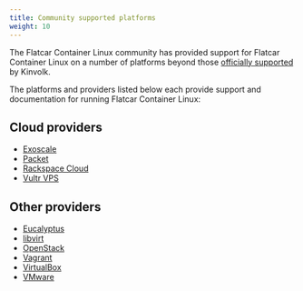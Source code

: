 ```yaml
---
title: Community supported platforms
weight: 10
---
```


The Flatcar Container Linux community has provided support for Flatcar Container Linux on a number of platforms beyond those [officially supported][official-support] by Kinvolk.

The platforms and providers listed below each provide support and documentation for running Flatcar Container Linux:

## Cloud providers

* [Exoscale][exoscale]
* [Packet][packet]
* [Rackspace Cloud][rackspace]
* [Vultr VPS][vultr]

## Other providers

* [Eucalyptus][eucalyptus]
* [libvirt][libvirt]
* [OpenStack][openstack]
* [Vagrant][vagrant]
* [VirtualBox][virtualbox]
* [VMware][vmware]

[exoscale]: community-platforms/booting-on-exoscale
[openstack]: community-platforms/booting-on-openstack
[packet]: community-platforms/booting-on-packet
[rackspace]: community-platforms/booting-on-rackspace
[vultr]: community-platforms/booting-on-vultr
[eucalyptus]: community-platforms/booting-on-eucalyptus
[libvirt]: cloud-providers/booting-with-libvirt
[vagrant]: cloud-providers/booting-on-vagrant
[virtualbox]: cloud-providers/booting-on-virtualbox
[vmware]: cloud-providers/booting-on-vmware
[official-support]: https://docs.flatcar-linux.org/
